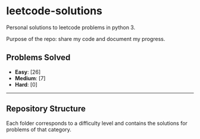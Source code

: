 # leetcode-solutions

Personal solutions to leetcode problems in python 3.

Purpose of the repo: share my code and document my progress.

## Problems Solved

- **Easy**: [26]  <!-- Placeholder for Easy problems count -->
- **Medium**: [7] <!-- Placeholder for Medium problems count -->
- **Hard**: [0]   <!-- Placeholder for Hard problems count -->

---

## Repository Structure

Each folder corresponds to a difficulty level and contains the solutions for problems of that category.


